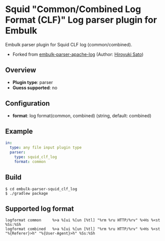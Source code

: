 # Squid "Common/Combined Log Format (CLF)" Log parser plugin for Embulk

Embulk parser plugin for Squid CLF log (common/combined).  
- Forked from [embulk-parser-apache-log](https://github.com/hiroyuki-sato/embulk-parser-apache-log) (Author: [Hiroyuki Sato](https://github.com/hiroyuki-sato))

## Overview

* **Plugin type**: parser
* **Guess supported**: no

## Configuration

- **format**: log format(common, combined) (string, default: combined)

## Example

```yaml
in:
  type: any file input plugin type
  parser:
    type: squid_clf_log
    format: common
```

## Build

```
$ cd embulk-parser-squid_clf_log
$ ./gradlew package
```

## Supported log format

```
logformat common     %>a %[ui %[un [%tl] "%rm %ru HTTP/%rv" %>Hs %<st %Ss:%Sh
logformat combined   %>a %[ui %[un [%tl] "%rm %ru HTTP/%rv" %>Hs %<st "%{Referer}>h" "%{User-Agent}>h" %Ss:%Sh
```
